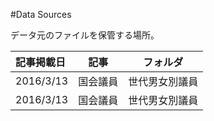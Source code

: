 #Data Sources

データ元のファイルを保管する場所。



|   記事掲載日      |   記事         | フォルダ         |
| :---------------- |:--------------:| :---------------:|
| 2016/3/13         | 国会議員       |   世代男女別議員 |
| 2016/3/13         | 国会議員       |   世代男女別議員 |
